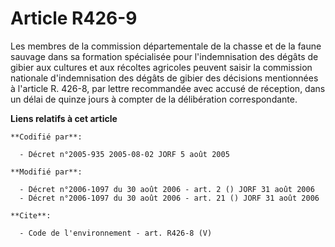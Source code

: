 # Article R426-9

Les membres de la commission départementale de la chasse et de la faune sauvage dans sa formation spécialisée pour
l'indemnisation des dégâts de gibier aux cultures et aux récoltes agricoles peuvent saisir la commission nationale
d'indemnisation des dégâts de gibier des décisions mentionnées à l'article R. 426-8, par lettre recommandée avec accusé de
réception, dans un délai de quinze jours à compter de la délibération correspondante.

**Liens relatifs à cet article**

	**Codifié par**:

	  - Décret n°2005-935 2005-08-02 JORF 5 août 2005

	**Modifié par**:

	  - Décret n°2006-1097 du 30 août 2006 - art. 2 () JORF 31 août 2006
	  - Décret n°2006-1097 du 30 août 2006 - art. 21 () JORF 31 août 2006

	**Cite**:

	  - Code de l'environnement - art. R426-8 (V)
